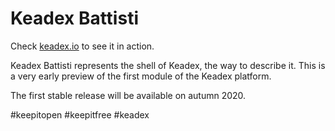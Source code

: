 # Keadex Battisti
Check <a href="https://keadex.io">keadex.io</a> to see it in action.

Keadex Battisti represents the shell of Keadex, the way to describe it.
This is a very early preview of the first module of the Keadex platform.

The first stable release will be available on autumn 2020.

#keepitopen #keepitfree #keadex